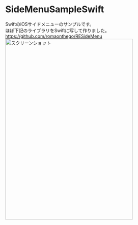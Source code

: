 # SideMenuSampleSwift
SwiftのiOSサイドメニューのサンプルです。<br>
ほぼ下記のライブラリをSwiftに写して作りました。<br>
https://github.com/romaonthego/RESideMenu<br>
<img alt="スクリーンショット" src="https://raw.github.com/wiki/NakamaShiori/SideMenuSampleSwift/images/image01.png" width="400" height="568" />

